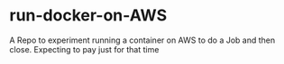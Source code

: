 # run-docker-on-AWS
A Repo to experiment running a container on AWS to do a Job and then close.  Expecting to pay just for that time
